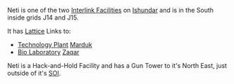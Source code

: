 Neti is one of the two [Interlink Facilities](../locations/Interlink.md) on
[Ishundar](../locations/Ishundar.md) and is in the South inside grids J14 and
J15.

It has [Lattice](../terminology/Lattice.md) Links to:

- [Technology Plant](../locations/Technology_Plant.md) [Marduk](Marduk.md)
- [Bio Laboratory](../locations/Bio_Laboratory.md) [Zaqar](Zaqar.md)

Neti is a Hack-and-Hold Facility and has a Gun Tower to it's North East, just
outside of it's [SOI](../locations/Sphere_of_Influence.md).



